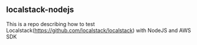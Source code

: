 ## localstack-nodejs
This is a repo describing how to test Localstack(https://github.com/localstack/localstack) with NodeJS and AWS SDK

